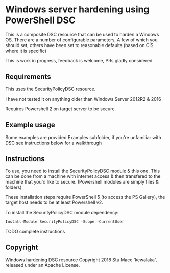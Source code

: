 # Windows server hardening using PowerShell DSC

This is a composite DSC resource that can be used to harden a Windows OS.  There are a number of configurable parameters,
A few of which you should set, others have been set to reasonable defaults (based on CIS where it is specific)

This is work in progress, feedback is welcome, PRs gladly considered.

## Requirements

This uses the SecurityPolicyDSC resource.

I have not tested it on anything older than Windows Server 2012R2 & 2016

Requires Powershell 2 on target server to be secure.

## Example usage

Some examples are provided Examples subfolder, if you're unfamiliar with DSC see instructions below for a walkthrough

## Instructions

To use, you need to install the SecurityPolicyDSC module & this one.  This can be done from a machine with internet access
& then transfered to the machine that you'd like to secure.  (Powershell modules are simply files & folders)

These installation steps require PowerShell 5 (to access the PS Gallery), the target host needs to be at least Powershell v2.

To install the SecurityPolicyDSC module dependency:
```
Install-Module SecurityPolicyDSC -Scope -CurrentUser
```

TODO complete instructions

## Copyright

Windows hardening DSC resource
Copyright 2018 Stu Mace 'kewalaka', released under an Apache License.
